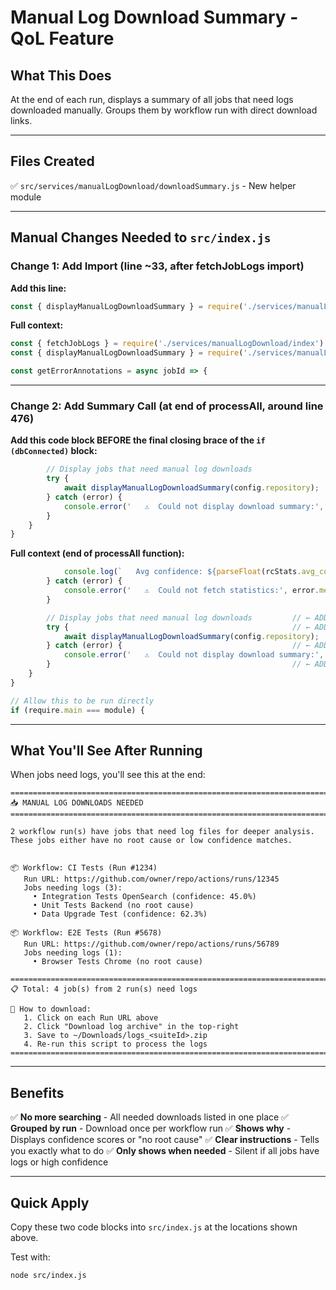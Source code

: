 # Manual Log Download Summary - QoL Feature

## What This Does
At the end of each run, displays a summary of all jobs that need logs downloaded manually.
Groups them by workflow run with direct download links.

---

## Files Created
✅ `src/services/manualLogDownload/downloadSummary.js` - New helper module

---

## Manual Changes Needed to `src/index.js`

### Change 1: Add Import (line ~33, after fetchJobLogs import)

**Add this line:**
```javascript
const { displayManualLogDownloadSummary } = require('./services/manualLogDownload/downloadSummary')
```

**Full context:**
```javascript
const { fetchJobLogs } = require('./services/manualLogDownload/index')
const { displayManualLogDownloadSummary } = require('./services/manualLogDownload/downloadSummary')  // ← ADD THIS

const getErrorAnnotations = async jobId => {
```

---

### Change 2: Add Summary Call (at end of processAll, around line 476)

**Add this code block BEFORE the final closing brace of the `if (dbConnected)` block:**

```javascript
        // Display jobs that need manual log downloads
        try {
            await displayManualLogDownloadSummary(config.repository);
        } catch (error) {
            console.error('   ⚠️  Could not display download summary:', error.message);
        }
    }
}
```

**Full context (end of processAll function):**
```javascript
            console.log(`   Avg confidence: ${parseFloat(rcStats.avg_confidence || 0).toFixed(2)}`);
        } catch (error) {
            console.error('   ⚠️  Could not fetch statistics:', error.message);
        }

        // Display jobs that need manual log downloads         // ← ADD THIS BLOCK
        try {                                                  // ← ADD THIS BLOCK
            await displayManualLogDownloadSummary(config.repository);  // ← ADD THIS BLOCK
        } catch (error) {                                      // ← ADD THIS BLOCK
            console.error('   ⚠️  Could not display download summary:', error.message);  // ← ADD THIS BLOCK
        }                                                      // ← ADD THIS BLOCK
    }
}

// Allow this to be run directly
if (require.main === module) {
```

---

## What You'll See After Running

When jobs need logs, you'll see this at the end:

```
================================================================================
📥 MANUAL LOG DOWNLOADS NEEDED
================================================================================

2 workflow run(s) have jobs that need log files for deeper analysis.
These jobs either have no root cause or low confidence matches.


📦 Workflow: CI Tests (Run #1234)
   Run URL: https://github.com/owner/repo/actions/runs/12345
   Jobs needing logs (3):
     • Integration Tests OpenSearch (confidence: 45.0%)
     • Unit Tests Backend (no root cause)
     • Data Upgrade Test (confidence: 62.3%)

📦 Workflow: E2E Tests (Run #5678)
   Run URL: https://github.com/owner/repo/actions/runs/56789
   Jobs needing logs (1):
     • Browser Tests Chrome (no root cause)

================================================================================
📋 Total: 4 job(s) from 2 run(s) need logs

🔧 How to download:
   1. Click on each Run URL above
   2. Click "Download log archive" in the top-right
   3. Save to ~/Downloads/logs_<suiteId>.zip
   4. Re-run this script to process the logs
================================================================================
```

---

## Benefits

✅ **No more searching** - All needed downloads listed in one place
✅ **Grouped by run** - Download once per workflow run
✅ **Shows why** - Displays confidence scores or "no root cause"
✅ **Clear instructions** - Tells you exactly what to do
✅ **Only shows when needed** - Silent if all jobs have logs or high confidence

---

## Quick Apply

Copy these two code blocks into `src/index.js` at the locations shown above.

Test with:
```bash
node src/index.js
```

